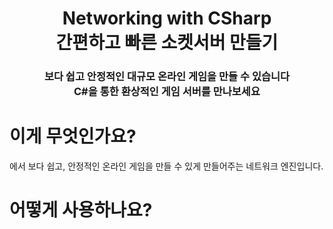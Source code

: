 <h1 align="center">Networking with CSharp<br>간편하고 빠른 소켓서버 만들기</h1>
<h3 align="center">보다 쉽고 안정적인 대규모 온라인 게임을 만들 수 있습니다<br />C#을 통한 환상적인 게임 서버를 만나보세요</h3>

# 이게 무엇인가요?

에서 보다 쉽고, 안정적인 온라인 게임을 만들 수 있게 만들어주는 네트워크 엔진입니다.

# 어떻게 사용하나요?
